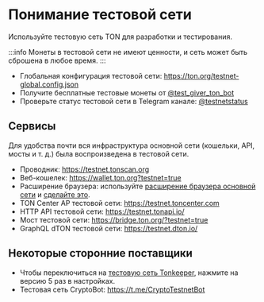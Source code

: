 # Понимание тестовой сети

Используйте тестовую сеть TON для разработки и тестирования.

:::info
Монеты в тестовой сети не имеют ценности, и сеть может быть сброшена в любое время.
:::

- Глобальная конфигурация тестовой сети: https://ton.org/testnet-global.config.json
- Получите бесплатные тестовые монеты от [@test_giver_ton_bot](https://t.me/testgiver_ton_bot)
- Проверьте статус тестовой сети в Telegram канале: [@testnetstatus](https://t.me/testnetstatus)

## Сервисы

Для удобства почти вся инфраструктура основной сети (кошельки, API, мосты и т. д.) была воспроизведена в тестовой сети.

- Проводник: https://testnet.tonscan.org
- Веб-кошелек: https://wallet.ton.org?testnet=true
- Расширение браузера: используйте [расширение браузера основной сети](https://chrome.google.com/webstore/detail/ton-wallet/nphplpgoakhhjchkkhmiggakijnkhfnd) и [сделайте это](https://github.com/toncenter/ton-wallet#switch-between-mainnettestnet-in-extension).
- TON Center AP тестовой сети: https://testnet.toncenter.com
- HTTP API тестовой сети: https://testnet.tonapi.io/
- Мост тестовой сети: https://bridge.ton.org/?testnet=true
- GraphQL dTON тестовой сети: https://testnet.dton.io/

## Некоторые сторонние поставщики

- Чтобы переключиться на [тестовую сеть Tonkeeper](https://tonkeeper.com/), нажмите на версию 5 раз в настройках.
- Тестовая сеть CryptoBot: https://t.me/CryptoTestnetBot

